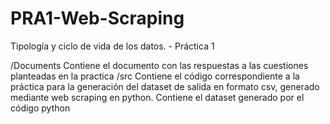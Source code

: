 # PRA1-Web-Scraping
Tipología y ciclo de vida de los datos. - Práctica 1

/Documents 
Contiene el documento con las respuestas a las cuestiones planteadas en la practica
/src
Contiene el código correspondiente a la práctica para la generación del dataset de salida en formato csv, generado mediante web scraping en python.
Contiene el dataset generado por el código python

